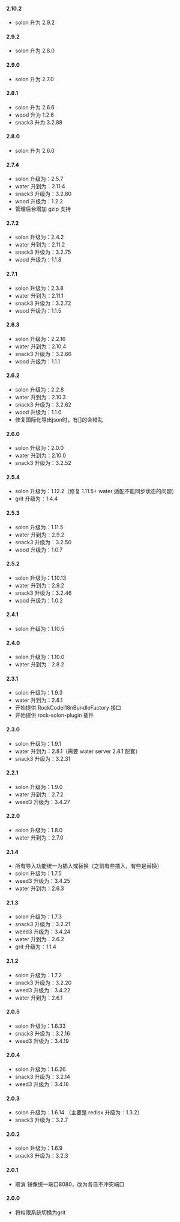 #### 2.10.2
* solon 升为 2.9.2

#### 2.9.2
* solon 升为 2.8.0

#### 2.9.0
* solon 升为 2.7.0

#### 2.8.1
* solon 升为 2.6.6
* wood 升为 1.2.6
* snack3 升为 3.2.88

#### 2.8.0
* solon 升为 2.6.0

#### 2.7.4
* solon 升级为：2.5.7
* water 升到为：2.11.4
* snack3 升级为：3.2.80
* wood 升级为：1.2.2
* 管理后台增加 gzip 支持

#### 2.7.2
* solon 升级为：2.4.2
* water 升到为：2.11.2
* snack3 升级为：3.2.75
* wood 升级为：1.1.8

#### 2.7.1
* solon 升级为：2.3.8
* water 升到为：2.11.1
* snack3 升级为：3.2.72
* wood 升级为：1.1.5

#### 2.6.3
* solon 升级为：2.2.16
* water 升到为：2.10.4
* snack3 升级为：3.2.66
* wood 升级为：1.1.1

#### 2.6.2
* solon 升级为：2.2.8
* water 升到为：2.10.3
* snack3 升级为：3.2.62
* wood 升级为：1.1.0
* 修复国际化导出json时，有[]的会错乱

#### 2.6.0
* solon 升级为：2.0.0
* water 升到为：2.10.0
* snack3 升级为：3.2.52

#### 2.5.4
* solon 升级为：1.12.2（修复 1.11.5+ water 适配不能同步状态的问题）
* grit 升级为：1.4.4

#### 2.5.3
* solon 升级为：1.11.5
* water 升到为：2.9.2
* snack3 升级为：3.2.50
* wood 升级为：1.0.7

#### 2.5.2
* solon 升级为：1.10.13
* water 升到为：2.9.2
* snack3 升级为：3.2.46
* wood 升级为：1.0.2

#### 2.4.1
* solon 升级为：1.10.5

#### 2.4.0
* solon 升级为：1.10.0
* water 升到为：2.8.2

#### 2.3.1
* solon 升级为：1.9.3
* water 升到为：2.8.1
* 开始提供 RockCodeI18nBundleFactory 接口
* 开始提供 rock-solon-plugin 插件

#### 2.3.0
* solon 升级为：1.9.1
* water 升到为：2.8.1（需要 water server 2.8.1 配套）
* snack3 升级为：3.2.31

#### 2.2.1
* solon 升级为：1.9.0
* water 升到为：2.7.2
* weed3 升级为：3.4.27

#### 2.2.0
* solon 升级为：1.8.0
* water 升到为：2.7.0

#### 2.1.4
* 所有导入功能统一为插入或替换（之前有些插入，有些是替换）
* solon 升级为：1.7.5
* weed3 升级为：3.4.25
* water 升到为：2.6.3

#### 2.1.3
* solon 升级为：1.7.3
* snack3 升级为：3.2.21
* weed3 升级为：3.4.24
* water 升到为：2.6.2
* grit 升级为：1.1.4

#### 2.1.2
* solon 升级为：1.7.2
* snack3 升级为：3.2.20
* weed3 升级为：3.4.22
* water 升到为：2.6.1

#### 2.0.5
* solon 升级为：1.6.33
* snack3 升级为：3.2.16
* weed3 升级为：3.4.19

#### 2.0.4
* solon 升级为：1.6.26
* snack3 升级为：3.2.14
* weed3 升级为：3.4.18

#### 2.0.3
* solon 升级为：1.6.14 （主要是 redisx 升级为：1.3.2）
* snack3 升级为：3.2.7

#### 2.0.2
* solon 升级为：1.6.9
* snack3 升级为：3.2.3

#### 2.0.1
* 取消 镜像统一端口8080，改为各自不冲突端口

#### 2.0.0
* 将权限系统切换为grit